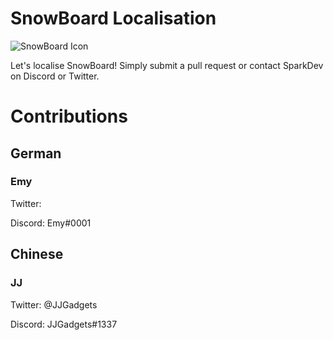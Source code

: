 # SnowBoard Localisation
![SnowBoard Icon](https://i.imgur.com/du1jZL7.png)

Let's localise SnowBoard!
Simply submit a pull request or contact SparkDev on Discord or Twitter.

# Contributions

## German
### Emy
Twitter:
 
Discord: Emy#0001

## Chinese
### JJ
Twitter: @JJGadgets

Discord: JJGadgets#1337